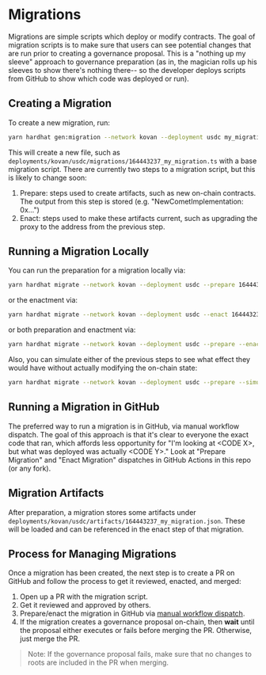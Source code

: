 
# Migrations

Migrations are simple scripts which deploy or modify contracts. The goal of migration scripts is to make sure that users can see potential changes that are run prior to creating a governance proposal. This is a "nothing up my sleeve" approach to governance preparation (as in, the magician rolls up his sleeves to show there's nothing there-- so the developer deploys scripts from GitHub to show which code was deployed or run).

## Creating a Migration

To create a new migration, run:

```sh
yarn hardhat gen:migration --network kovan --deployment usdc my_migration
```

This will create a new file, such as `deployments/kovan/usdc/migrations/164443237_my_migration.ts` with a base migration script. There are currently two steps to a migration script, but this is likely to change soon:

 1. Prepare: steps used to create artifacts, such as new on-chain contracts. The output from this step is stored (e.g. "NewCometImplementation: 0x...")
 2. Enact: steps used to make these artifacts current, such as upgrading the proxy to the address from the previous step.

## Running a Migration Locally

You can run the preparation for a migration locally via:

```sh
yarn hardhat migrate --network kovan --deployment usdc --prepare 164443237_my_migration
```

or the enactment via:

```sh
yarn hardhat migrate --network kovan --deployment usdc --enact 164443237_my_migration
```

or both preparation and enactment via:

```sh
yarn hardhat migrate --network kovan --deployment usdc --prepare --enact 164443237_my_migration
```

Also, you can simulate either of the previous steps to see what effect they would have without actually modifying the on-chain state:

```sh
yarn hardhat migrate --network kovan --deployment usdc --prepare --simulate 164443237_my_migration
```

## Running a Migration in GitHub

The preferred way to run a migration is in GitHub, via manual workflow dispatch. The goal of this approach is that it's clear to everyone the exact code that ran, which affords less opportunity for "I'm looking at \<CODE X\>, but what was deployed was actually \<CODE Y\>." Look at "Prepare Migration" and "Enact Migration" dispatches in GitHub Actions in this repo (or any fork).

## Migration Artifacts

After preparation, a migration stores some artifacts under `deployments/kovan/usdc/artifacts/164443237_my_migration.json`. These will be loaded and can be referenced in the enact step of that migration.

## Process for Managing Migrations

Once a migration has been created, the next step is to create a PR on GitHub and follow the process to get it reviewed, enacted, and merged:

 1. Open up a PR with the migration script.
 2. Get it reviewed and approved by others.
 3. Prepare/enact the migration in GitHub via [manual workflow dispatch](#running-a-migration-in-github).
 4. If the migration creates a governance proposal on-chain, then **wait** until the proposal either executes or fails before merging the PR. Otherwise, just merge the PR.

> Note: If the governance proposal fails, make sure that no changes to roots are included in the PR when merging.

